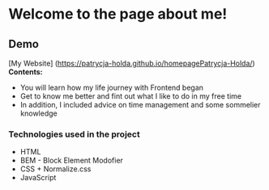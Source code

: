 # Welcome to the page about me!
## Demo
[My Website] (https://patrycja-holda.github.io/homepagePatrycja-Holda/)
**Contents:**
- You will learn how my life journey with Frontend began
- Get to know me better and fint out what I like to do in my free time
- In addition, I included advice on time management and some sommelier knowledge


### Technologies used in the project

- HTML
- BEM - Block Element Modofier
- CSS + Normalize.css
- JavaScript
